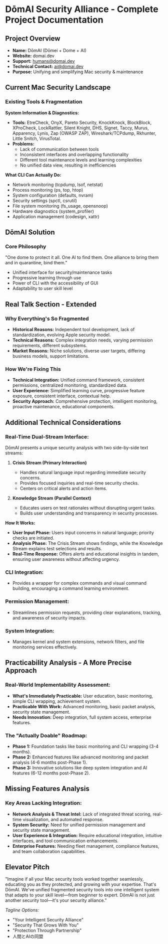 # DōmAI Security Alliance - Complete Project Documentation

## Project Overview
- **Name:** DōmAI (Dōmei + Dome + AI)
- **Website:** domai.dev
- **Support:** humans@domai.dev
- **Technical Contact:** ai@domai.dev
- **Purpose:** Unifying and simplifying Mac security & maintenance

## Current Mac Security Landscape

### Existing Tools & Fragmentation

**System Information & Diagnostics:**
- **Tools:** EtreCheck, OnyX, Pareto Security, KnockKnock, BlockBlock, XProCheck, LockRattler, Silent Knight, DHS, Signet, Taccy, Murus, Apparency, Lynis, Zap (OWASP ZAP), Wireshark/TCPdump, Rkhunter, Little Snitch, VirusTotal.
- **Problems:**
  - Lack of communication between tools
  - Inconsistent interfaces and overlapping functionality
  - Different tool maintenance levels and learning complexities
  - No unified data view, resulting in inefficiencies

**What CLI Can Actually Do:**
- Network monitoring (tcpdump, lsof, netstat)
- Process monitoring (ps, top, htop)
- System configuration (defaults, nvram)
- Security settings (spctl, csrutil)
- File system monitoring (fs_usage, opensnoop)
- Hardware diagnostics (system_profiler)
- Application management (codesign, xattr)

## DōmAI Solution

### Core Philosophy
"One dome to protect it all. One AI to find them. One alliance to bring them and in quarantine, bind them."
- Unified interface for security/maintenance tasks
- Progressive learning through use
- Power of CLI with the accessibility of GUI
- Adaptability to user skill level

## Real Talk Section - Extended

### Why Everything's So Fragmented
- **Historical Reasons:** Independent tool development, lack of standardization, evolving Apple security model.
- **Technical Reasons:** Complex integration needs, varying permission requirements, different subsystems.
- **Market Reasons:** Niche solutions, diverse user targets, differing business models, support limitations.

### How We're Fixing This
- **Technical Integration:** Unified command framework, consistent permissions, centralized monitoring, standardized data.
- **User Experience:** Simplified learning curve, progressive feature exposure, consistent interface, contextual help.
- **Security Approach:** Comprehensive protection, intelligent monitoring, proactive maintenance, educational components.

## Additional Technical Considerations

### Real-Time Dual-Stream Interface:
DōmAI presents a unique security analysis with two side-by-side text streams:
1. **Crisis Stream (Primary Interaction)**
   - Handles natural language input regarding immediate security concerns.
   - Provides focused inquiries and real-time security checks.
   - Centers on critical alerts and action items.

2. **Knowledge Stream (Parallel Context)**
   - Educates users on test rationales without disrupting urgent tasks.
   - Builds user understanding and transparency in security processes.

**How It Works:**
- **User Input Phase:** Users input concerns in natural language; priority checks are initiated.
- **Analysis Phase:** The Crisis Stream shows findings, while the Knowledge Stream explains test selections and results.
- **Real-Time Response:** Offers alerts and educational insights in tandem, ensuring user awareness without affecting urgency.

### CLI Integration:
- Provides a wrapper for complex commands and visual command building, encouraging a command learning environment.

### Permission Management:
- Streamlines permission requests, providing clear explanations, tracking, and awareness of security impacts.

### System Integration:
- Manages kernel and system extensions, network filters, and file monitoring services effectively.

## Practicability Analysis - A More Precise Approach

### Real-World Implementability Assessment:
- **What's Immediately Practicable:** User education, basic monitoring, simple CLI wrapping, achievement system.
- **Practicable With Work:** Advanced monitoring, basic packet analysis, security state management.
- **Needs Innovation:** Deep integration, full system access, enterprise features.

### The "Actually Doable" Roadmap:
- **Phase 1:** Foundation tasks like basic monitoring and CLI wrapping (3-4 months).
- **Phase 2:** Enhanced features like advanced monitoring and packet analysis (4-6 months post-Phase 1).
- **Phase 3:** Innovative solutions like deep system integration and AI features (6-12 months post-Phase 2).

## Missing Features Analysis

### Key Areas Lacking Integration:
- **Network Analysis & Threat Intel:** Lack of integrated threat scoring, real-time visualization, and automated response.
- **System Security:** Need for unified permission management and security state management.
- **User Experience & Integration:** Require educational integration, intuitive interfaces, and tool communication enhancements.
- **Enterprise Features:** Needing fleet management, compliance features, and team collaboration capabilities.

## Elevator Pitch

"Imagine if all your Mac security tools worked together seamlessly, educating you as they protected, and growing with your expertise. That's DōmAI. We've unified fragmented security tools into one intelligent system that adapts to your skill level—from beginner to expert. DōmAI is not just another security tool—it's your security alliance."

*Tagline Options:*
- "Your Intelligent Security Alliance"
- "Security That Grows With You"
- "Protection Through Partnership"
- 人間とAIの同盟
